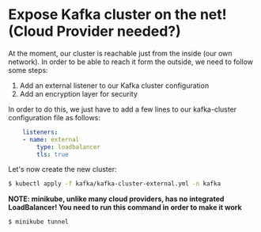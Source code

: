 # Expose Kafka cluster on the net! (Cloud Provider needed?)

At the moment, our cluster is reachable just from the inside (our own network). In order to be able to reach it form the outside, we need to follow some steps:  
1. Add an external listener to our Kafka cluster configuration
2. Add an encryption layer for security  

In order to do this, we just have to add a few lines to our kafka-cluster configuration file as follows:
```yaml
    listeners:
    - name: external
        type: loadbalancer
        tls: true
```  
Let's now create the new cluster:
```sh
$ kubectl apply -f kafka/kafka-cluster-external.yml -n kafka
```  
**NOTE: minikube, unlike many cloud providers, has no integrated LoadBalancer! You need to run this command in order to make it work**
```sh
$ minikube tunnel
```  